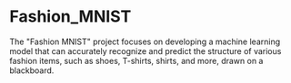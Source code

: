 # Fashion_MNIST
The "Fashion MNIST" project focuses on developing a machine learning model that can accurately recognize and predict the structure of various fashion items, such as shoes, T-shirts, shirts, and more, drawn on a blackboard.

